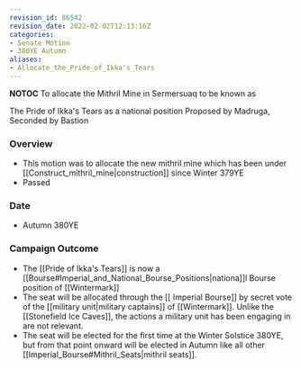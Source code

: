 ```yaml
---
revision_id: 86542
revision_date: 2022-02-02T12:13:16Z
categories:
- Senate Motion
- 380YE Autumn
aliases:
- Allocate_the_Pride_of_Ikka's_Tears
---
```



__NOTOC__
To allocate the Mithril Mine in Sermersuaq to be known as

The Pride of Ikka's Tears as a national position
Proposed by Madruga, Seconded by Bastion

### Overview
* This motion was to allocate the new mithril mine which has been under [[Construct_mithril_mine|construction]] since Winter 379YE
* Passed

### Date
* Autumn 380YE

### Campaign Outcome
* The [[Pride of Ikka's Tears]] is now a [[Bourse#Imperial_and_National_Bourse_Positions|nationa]]l Bourse position of [[Wintermark]]
* The seat will be allocated through the [[ Imperial Bourse]] by secret vote of the [[military unit|military captains]] of [[Wintermark]]. Unlike the [[Stonefield Ice Caves]], the actions a military unit has been engaging in are not relevant.
* The seat will be elected for the first time at the Winter Solstice 380YE, but from that point onward will be elected in Autumn like all other [[Imperial_Bourse#Mithril_Seats|mithril seats]].